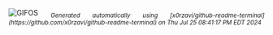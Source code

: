 <div align="justify">
<picture>
    <source media="(prefers-color-scheme: dark)" srcset="https://i.ibb.co/VMLvXDp/output-gif.gif">
    <source media="(prefers-color-scheme: light)" srcset="https://i.ibb.co/VMLvXDp/output-gif.gif">
    <img alt="GIFOS" src="https://i.ibb.co/VMLvXDp/output-gif.gif">
</picture>
<sub><i>Generated automatically using [x0rzavi/github-readme-terminal](https://github.com/x0rzavi/github-readme-terminal) on Thu Jul 25 08:41:17 PM EDT 2024</i></sub>
</div>

<!--  -->